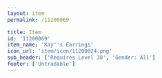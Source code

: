 ```yaml
---
layout: item
permalink: /11200069

title: Item
id: '11200069'
item_name: 'Kay''s Earrings'
icon_url: 'item/icon/11200024.png'
sub_header: ['Requires Level 30', 'Gender: All']
footer: ['Untradable']
---
```

